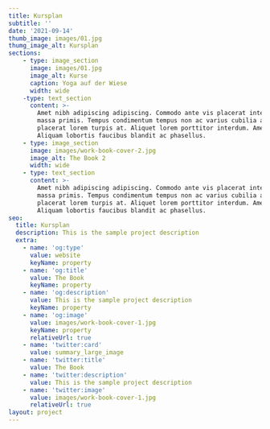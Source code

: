 ```yaml
---
title: Kursplan
subtitle: ''
date: '2021-09-14'
thumb_image: images/01.jpg
thumg_image_alt: Kursplan
sections:
    - type: image_section
      image: images/01.jpg
      image_alt: Kurse
      caption: Yoga auf der Wiese
      width: wide
    -type: text_section
      content: >-
        Amet nibh adipiscing adipiscing. Commodo ante vis placerat interdum massa
        massa primis. Tempus condimentum tempus non ac varius cubilia adipiscing
        placerat lorem turpis at. Aliquet lorem porttitor interdum. Amet lacus.
        Aliquam lobortis faucibus blandit ac phasellus.
    - type: image_section
      image: images/work-book-cover-2.jpg
      image_alt: The Book 2
      width: wide
    - type: text_section
      content: >-
        Amet nibh adipiscing adipiscing. Commodo ante vis placerat interdum massa
        massa primis. Tempus condimentum tempus non ac varius cubilia adipiscing
        placerat lorem turpis at. Aliquet lorem porttitor interdum. Amet lacus.
        Aliquam lobortis faucibus blandit ac phasellus.
seo:
  title: Kursplan
  description: This is the sample project description
  extra:
    - name: 'og:type'
      value: website
      keyName: property
    - name: 'og:title'
      value: The Book
      keyName: property
    - name: 'og:description'
      value: This is the sample project description
      keyName: property
    - name: 'og:image'
      value: images/work-book-cover-1.jpg
      keyName: property
      relativeUrl: true
    - name: 'twitter:card'
      value: summary_large_image
    - name: 'twitter:title'
      value: The Book
    - name: 'twitter:description'
      value: This is the sample project description
    - name: 'twitter:image'
      value: images/work-book-cover-1.jpg
      relativeUrl: true
layout: project
---
```

